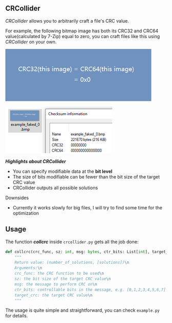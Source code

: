 ## CRCollider

*CRCollider* allows you to arbitrarily craft a file's CRC value.

For example, the following bitmap image has both its CRC32 and CRC64 value(calculated by 7-Zip) equal to zero, you can craft files like this using *CRCollider* on your own.

![img](./example/example_faked_0.bmp)

![img](./example/src.png)

***Highlights about CRCollider***

- You can specify modifiable data at the **bit level**
- The size of bits modifiable can be fewer than the bit size of the target CRC value
- CRCollider outputs all possible solutions

Downsides

- Currently it works slowly for big files, I will try to find some time for the optimization

## Usage

The function ***collcrc*** inside `crcollider.py` gets all the job done:

```python
def collcrc(crc_func, sz: int, msg: bytes, ctr_bits: List[int], target_crc: int) -> Tuple[int, List[bytes]]:
    """
    Return value: (number_of_solutions, [solutions])\n
    Arguments:\n
    crc_func: the CRC function to be used\n
    sz: the bit size of the target CRC value\n
    msg: the message to perform CRC on\n
    ctr_bits: controllable bits in the message, e.g. [0,1,2,3,4,5,6,7] for the first byte\n
    target_crc: the target CRC value\n
    """
```

The usage is quite simple and straightforward, you can check `example.py` for details.